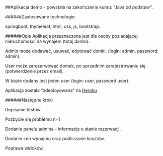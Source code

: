 ##Aplikacja demo - powstała na zakończenie kursu: "Java od podstaw".

######Zastosowane technologie: 

springboot, thymeleaf, html, css, js, bootstrap.

######Opis
Aplikacja przeznaczona jest dla osoby posiadającej nieruchomości na wynajem (tutaj domki).

Admin może dodawać, usuwać, edytować domki. (login: admin, password: admin).

User  może zarezerwować domek, po uprzednim zarejestrowaniu się (potwierdzenie przez email).

W bazie dodany jest jeden user (login: user, password user).

Aplikacja została "zdeployowana" na [Heroku](https://damian-reservations.herokuapp.com/)

######Następne kroki

Dopisanie testów.

Pozbycie się problemu n+1.

Dodanie panelu admina - informacje o stanie rezerwacji.

Dodanie cen wynajmu oraz podliczanie kosztów.

Poprawa widoków.
